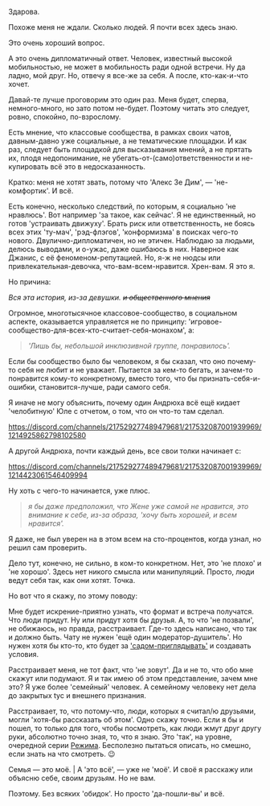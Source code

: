 
Здарова.

Похоже меня не ждали. Сколько людей. Я почти всех здесь знаю.

Это очень хороший вопрос.

А это очень дипломатичный ответ. Человек, известный высокой мобильностью, не может в мобильность ради одной встречи. Ну да ладно, мой друг. Но, отвечу я все-же за себя. А после, кто-как-и-что хочет.

Давай-те лучше проговорим это один раз. Меня будет, сперва, немного-много, но зато потом не-будет. Поэтому читать это следует, ровно, спокойно, по-взрослому.

Есть мнение, что классовые сообщества, в рамках своих чатов, давным-давно уже социальные, а не тематические площадки. И как раз, следует быть площадкой для высказывания мнений, а не прятать их, плодя недопонимание, не убегать-от-(само)ответственности и не-купировать всё это в недосказанность.

Кратко: меня не хотят звать, потому что 'Алекс Зе Дим', — 'не-комфортик'. И всё.

Есть конечно, несколько следствий, по которым, я социально 'не нравлюсь'. Вот например 'за такое, как сейчас'. Я не единственный, но готов 'устраивать движуху'. Брать риск или ответственность, не боясь всех этих 'ту-мач', 'рэд-флэгов', 'конформизма' в поисках чего-то нового. Двулично-дипломатичен, но не этичен. Наблюдаю за людьми, делюсь выводами, и о-ужас, даже ошибаюсь в них. Наверное как Джанис, с её феноменом-репутацией. Но, я-ж не нюдсы или привлекательная-девочка, что-вам-всем-нравится. Хрен-вам. Я это я.

Но причина:

*Вся эта история, из-за девушки. ~~и общественного мнения~~*

Огромное, многотысячное классовое-сообщество, в социальном аспекте, оказывается управляется не по принципу: 'игровое-сообщество-для-всех-кто-считает-себя-монахом', а:

>  *'Лишь бы, небольшой инклюзивной группе, понравилось'.*

Если бы сообщество было бы человеком, я бы сказал, что оно почему-то себя не любит и не уважает. Пытается за кем-то бегать, и зачем-то понравится кому-то конкретному, вместо того, что бы признать-себя-и-ошибки, становится-лучше, ради самого себя.

Я иначе не могу объяснить, почему один Андрюха всё ещё кидает 'челобитную' Юле с отчетом, о том, что он что-то там сделал. 

https://discord.com/channels/217529277489479681/217532087001939969/1214925862798102580

А другой Андрюха, почти каждый день, все свои толки начинает с:

https://discord.com/channels/217529277489479681/217532087001939969/1214423061546409994

Ну хоть с чего-то начинается, уже плюс.

> *я бы даже предположил, что Жене уже самой не нравится, это внимание к себе, из-за образа, 'хочу быть хорошей, и всем нравится'.*

Я даже, не был уверен на в этом всем на сто-процентов, когда узнал, но решил сам проверить.

Дело тут, конечно, не сильно, в ком-то конкретном. Нет, это 'не плохо' и 'не хорошо'. Здесь нет никого смысла или манипуляций. Просто, люди ведут себя так, как они хотят. Точка.

Но вот что я скажу, по этому поводу:

Мне будет искрение-приятно узнать, что формат и встреча получатся. Что люди придут. Ну или придут хотя бы друзья. А, то что 'не позвали', не обижаюсь, но правда, расстраивает. Где-то здесь написано, что так и должно быть. Чату не нужен 'ещё один модератор-душитель'. Но нужен хотя бы кто-то, кто будет за ['садом-приглядывать'](https://2no.co/2Z8BA4) и создавать условия.

Расстраивает меня, не тот факт, что 'не зовут'. Да и не то, что обо мне скажут или подумают. Я и так имею об этом представление, зачем мне это? Я уже более 'семейный' человек. А семейному человеку нет дела до закрытых tyc и внешнего признания.

Расстраивает, то, что потому-что, люди, которых я считал/ю друзьями, могли 'хотя-бы рассказать об этом'. Одно скажу точно. Если я бы и пошел, то только для того, чтобы посмотреть, как люди жмут друг другу руки, абсолютно точно зная, то, что я знаю. Это 'так', на уровне, очередной серии [Режима](https://www.youtube.com/watch?v=jaDdT6yrvwk). Бесполезно пытаться описать, но смешно, если знать на что смотреть. :wink:

Семья — это моё. | А 'это всё', — уже не 'моё'. И своё я расскажу или объясню себе, своим друзьям. Но не вам.

Поэтому. Без всяких 'обидок'. Но просто 'да-пошли-вы' и всё.
